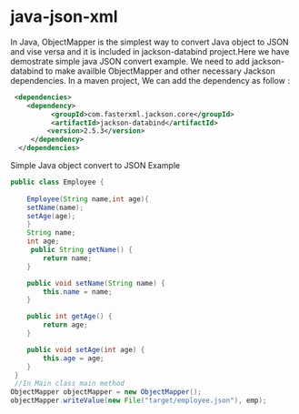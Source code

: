 # java-json-xml
In Java, ObjectMapper is the simplest way to convert Java object to JSON and vise versa and it is included in jackson-databind project.Here we have demostrate simple java JSON convert example. We need to add jackson-databind to make availble ObjectMapper and other necessary Jackson dependencies.
In a maven project, We can add the dependency as follow : 
<br>
``` xml
 <dependencies>
    <dependency>
          <groupId>com.fasterxml.jackson.core</groupId>
          <artifactId>jackson-databind</artifactId>        
         <version>2.5.3</version>         
     </dependency>
  </dependencies>         
   ```
Simple Java object convert to JSON Example

``` java
public class Employee {
    
    Employee(String name,int age){
    setName(name);
    setAge(age);
    }
    String name;
    int age;
     public String getName() {
        return name;
    }

    public void setName(String name) {
        this.name = name;
    }

    public int getAge() {
        return age;
    }

    public void setAge(int age) {
        this.age = age;
    }
 }
 //In Main class main method
ObjectMapper objectMapper = new ObjectMapper();
objectMapper.writeValue(new File("target/employee.json"), emp);
```

